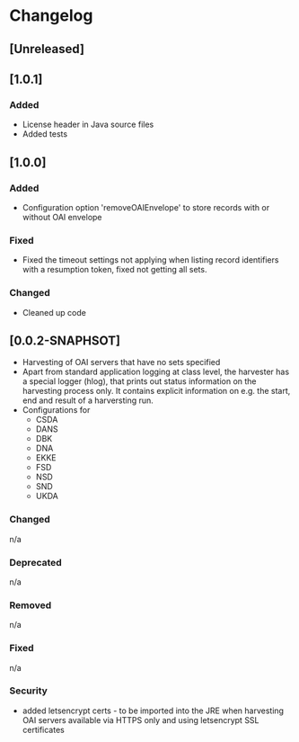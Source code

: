 # Changelog

## [Unreleased]

## [1.0.1]
### Added
* License header in Java source files
* Added tests

## [1.0.0]
### Added
* Configuration option 'removeOAIEnvelope' to store records with or without OAI envelope

### Fixed
* Fixed the timeout settings not applying when listing record identifiers with a resumption token, fixed not getting all sets.

### Changed
* Cleaned up code 


## [0.0.2-SNAPHSOT]   


* Harvesting of OAI servers that have no sets specified
* Apart from standard application logging at class level, the harvester has a special logger (hlog), that prints out status information on the harvesting process only. It contains explicit information on e.g. the start, end and result of a harversting run. 
* Configurations for 
    * CSDA
    * DANS
    * DBK
    * DNA
    * EKKE
    * FSD
    * NSD
    * SND
    * UKDA
 

### Changed 
n/a

### Deprecated
n/a

### Removed
n/a

### Fixed
n/a

### Security 
* added letsencrypt certs - to be imported into the JRE when harvesting OAI servers available via HTTPS only and using letsencrypt SSL certificates
